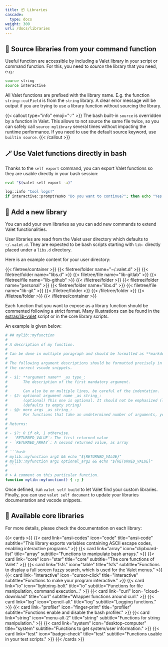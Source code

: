 ```yaml
---
title: 📦 Libraries
cascade:
  type: docs
weight: 300
url: /docs/libraries
---
```


## 🧩 Source libraries from your command function

Useful function are accessible by including a Valet library in your script or command function. For this, you need to _source_ the library that you need, e.g.:

```bash
source string
source interactive
```

All Valet functions are prefixed with the library name. E.g. the function `string::cutField` is from the `string` library. A clear error message will be output if you are trying to use a library function without sourcing the library.

{{< callout type="info" emoji="💡" >}}
The bash built-in `source` is overridden by a function in Valet. This allows to not source the same file twice, so you can safely call `source mylibrary` several times without impacting the runtime performance. If you need to use the default source keyword, use `builtin source`.
{{< /callout >}}

## 🪄 Use Valet functions directly in bash

Thanks to the `self export` command, you can export Valet functions so they are usable directly in your bash session:

```bash
eval "$(valet self export -a)"

log::info "Cool logs!"
if interactive::promptYesNo "Do you want to continue?"; then echo "Yes."; else echo "No."; fi
```

## 📗 Add a new library

You can add your own libraries as you can add new commands to extend Valet functionalities.

User libraries are read from the Valet user directory which defaults to `~/.valet.d`. They are expected to be bash scripts starting with `lib-` directly placed under a `libs.d` directory.

Here is an example content for your user directory:

{{< filetree/container >}}
  {{< filetree/folder name="~/.valet.d" >}}
    {{< filetree/folder name="libs.d" >}}
      {{< filetree/file name="lib-gitlab" >}}
      {{< filetree/file name="lib-github" >}}
    {{< /filetree/folder >}}
    {{< filetree/folder name="personal" >}}
      {{< filetree/folder name="libs.d" >}}
        {{< filetree/file name="lib-git" >}}
      {{< /filetree/folder >}}
    {{< /filetree/folder >}}
  {{< /filetree/folder >}}
{{< /filetree/container >}}

Each function that you want to expose as a library function should be commented following a strict format. Many illustrations can be found in the [extras/lib-valet][valetLibraryReference] script or in the core library scripts.

An example is given below:

```bash
# ## mylib::myfunction
# 
# A description of my function.
#
# Can be done in multiple paragraph and should be formatted as **markdown**.
#
# The following argument descriptions should be formatted precisely in order to generate
# the correct vscode snippets.
# 
# - $1: **argument name** _as type_:
#       The description of the first mandatory argument.
#
#       Can also be on multiple lines, be careful of the indentation.
# - $2: optional argument name _as string_:
#       (optional) This one is optional. It should not be emphasized (like the previous **argument name**).
#       (defaults to empty string)
# - $@: more args _as string_:
#       For functions that take an undetermined number of arguments, you can use $@.
# 
# Returns:
# 
# - $?: 0 if ok, 1 otherwise.
# - `RETURNED_VALUE`: The first returned value
# - `RETURNED_ARRAY`: A second returned value, as array
# 
# ```bash
# mylib::myfunction arg1 && echo "${RETURNED_VALUE}"
# mylib::myfunction arg1 optional_arg2 && echo "${RETURNED_VALUE}"
# ```
# 
# > A comment on this particular function.
function mylib::myfunction() { :; }
```

Once defined, run `valet self build` to let Valet find your custom libraries. Finally, you can use `valet self document` to update your libraries documentation and vscode snippets.

## 🎀 Available core libraries

For more details, please check the documentation on each library:

{{< cards >}}
  {{< card link="ansi-codes" icon="code" title="ansi-code" subtitle="This library exports variables containing ASCII escape codes, enabling interactive programs." >}}
  {{< card link="array" icon="clipboard-list" title="array" subtitle="Functions to manipulate bash arrays." >}}
  {{< card link="core" icon="star" title="core" subtitle="The core functions of Valet." >}}
  {{< card link="fsfs" icon="table" title="fsfs" subtitle="Functions to display a full screen fuzzy search, which is used for the Valet menus." >}}
  {{< card link="interactive" icon="cursor-click" title="interactive" subtitle="Functions to make your program interactive." >}}
  {{< card link="io" icon="lightning-bolt" title="io" subtitle="Functions for file manipulation, command execution..." >}}
  {{< card link="curl" icon="cloud-download" title="curl" subtitle="Wrapper functions around curl." >}}
  {{< card link="log" icon="pencil-alt" title="log" subtitle="Logging functions." >}}
  {{< card link="profiler" icon="finger-print" title="profiler" subtitle="Functions enable and disable the bash profiler." >}}
  {{< card link="string" icon="menu-alt-2" title="string" subtitle="Functions for string manipulation." >}}
  {{< card link="system" icon="desktop-computer" title="system" subtitle="Functions to get system/user information." >}}
  {{< card link="test" icon="badge-check" title="test" subtitle="Functions usable in your test scripts." >}}
{{< /cards >}}

[valetLibraryReference]: https://github.com/jcaillon/valet/blob/latest/extras/lib-valet